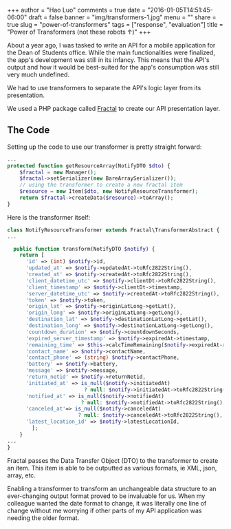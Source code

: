 +++
author = "Hao Luo"
comments = true
date = "2016-01-05T14:51:45-06:00"
draft = false
banner = "img/transformers-1.jpg"
menu = ""
share = true
slug = "power-of-transformers"
tags = ["response", "evaluation"]
title = "Power of Transformers (not these robots ↑)"
+++

About a year ago, I was tasked to write an API for a mobile application for the Dean of Students office.  While the main functionalities were finalized, the app's development was still in its infancy.  This means that the API's output and how it would be best-suited for the app's consumption was still very much undefined.

We had to use transformers to separate the API's logic layer from its presentation.

We used a PHP package called [Fractal](http://fractal.thephpleague.com/) to create our API presentation layer.

## The Code
Setting up the code to use our transformer is pretty straight forward:

```PHP
...
protected function getResourceArray(NotifyDTO $dto) {
    $fractal = new Manager();
    $fractal->setSerializer(new BareArraySerializer());
    // using the transformer to create a new fractal item
    $resource = new Item($dto, new NotifyResourceTransformer);
    return $fractal->createData($resource)->toArray();
}
```

Here is the transformer itself:
```PHP
class NotifyResourceTransformer extends Fractal\TransformerAbstract {
...

  public function transform(NotifyDTO $notify) {
    return [
      'id' => (int) $notify->id,
      'updated_at' => $notify->updatedAt->toRfc2822String(),
      'created_at' => $notify->createdAt->toRfc2822String(),
      'client_datetime_utc' => $notify->clientDt->toRfc2822String(),
      'client_timestamp' => $notify->clientDt->timestamp,
      'server_datetime_utc' => $notify->createdAt->toRfc2822String(),
      'token' => $notify->token,
      'origin_lat' => $notify->originLatLong->getLat(),
      'origin_long' => $notify->originLatLong->getLong(),
      'destination_lat' => $notify->destinationLatLong->getLat(),
      'destination_long' => $notify->destinationLatLong->getLong(),
      'countdown_duration' => $notify->countdownSeconds,
      'expired_server_timestamp' => $notify->expiredAt->timestamp,
      'remaining_time' => $this->calcTimeRemaining($notify->expiredAt->timestamp),
      'contact_name' => $notify->contactName,
      'contact_phone' => (string) $notify->contactPhone,
      'battery' => $notify->battery,
      'message' => $notify->message,
      'return_netid' => $notify->returnNetid,
      'initiated_at' => is_null($notify->initiatedAt)
                         ? null: $notify->initiatedAt->toRfc2822String(),
      'notified_at' => is_null($notify->notifiedAt)
                        ? null: $notify->notifiedAt->toRfc2822String(),
      'canceled_at'=> is_null($notify->canceledAt)
                       ? null: $notify->canceledAt->toRfc2822String(),
      'latest_location_id' => $notify->latestLocationId,
		];
	}
...
}
```

Fractal passes the Data Transfer Object (DTO) to the transformer to create an item.  This item is able to be outputted as various formats, ie XML, json, array, etc.

Enabling a transformer to transform an unchangeable data structure to an ever-changing output format proved to be invaluable for us.  When my colleague wanted the date format to change, it was literally one line of change without me worrying if other parts of my API application was needing the older format.
